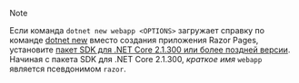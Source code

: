> [!NOTE]
> Если команда `dotnet new webapp <OPTIONS>` загружает справку по команде [dotnet new](/dotnet/core/tools/dotnet-new) вместо создания приложения Razor Pages, установите [пакет SDK для .NET Core 2.1.300 или более поздней версии](https://www.microsoft.com/net/download/archives). Начиная с пакета SDK для .NET Core 2.1.300, *краткое имя* `webapp` является псевдонимом `razor`.

